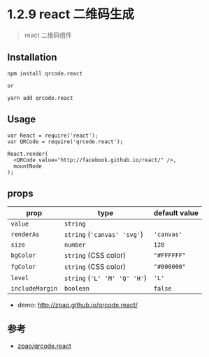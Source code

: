 # 1.2.9 react 二维码生成

>react 二维码组件

## Installation

```
npm install qrcode.react

or 

yarn add qrcode.react

```


## Usage
```
var React = require('react');
var QRCode = require('qrcode.react');

React.render(
  <QRCode value="http://facebook.github.io/react/" />,
  mountNode
);
```

## props

prop      | type                 | default value
----------|----------------------|--------------
`value`   | `string`             |
`renderAs`| `string` (`'canvas' 'svg'`) | `'canvas'`
`size`    | `number`             | `128`
`bgColor` | `string` (CSS color) | `"#FFFFFF"`
`fgColor` | `string` (CSS color) | `"#000000"`
`level`   | `string` (`'L' 'M' 'Q' 'H'`)            | `'L'`
`includeMargin` | `boolean`      | `false`


- demo: http://zpao.github.io/qrcode.react/


## 参考

- [zpao/qrcode.react](https://github.com/zpao/qrcode.react)
